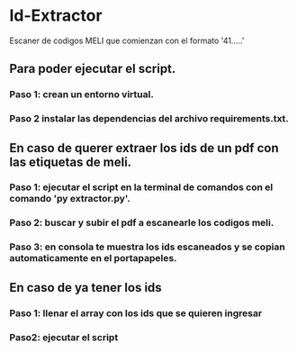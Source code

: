 # Id-Extractor
 Escaner de codigos MELI que comienzan con el formato '41.....'

## Para poder ejecutar el script.

### Paso 1: crean un entorno virtual.

### Paso 2 instalar las dependencias del archivo requirements.txt.


## En caso de querer extraer los ids de un pdf con las etiquetas de meli.

### Paso 1: ejecutar el script en la terminal de comandos con el comando 'py extractor.py'.

### Paso 2: buscar y subir el pdf a escanearle los codigos meli.

### Paso 3: en consola te muestra los ids escaneados y se copian automaticamente en el portapapeles.


## En caso de ya tener los ids

### Paso 1: llenar el array con los ids que se quieren ingresar

### Paso2: ejecutar el script

